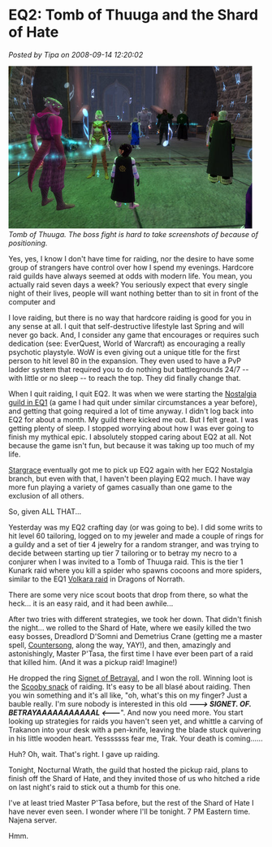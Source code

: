 # EQ2: Tomb of Thuuga and the Shard of Hate

*Posted by Tipa on 2008-09-14 12:20:02*

![](../uploads/2008/09/everquest2-2008-09-13-22-12-56-42.jpg "everquest2-2008-09-13-22-12-56-42")  
*Tomb of Thuuga. The boss fight is hard to take screenshots of because of positioning.*

Yes, yes, I know I don't have time for raiding, nor the desire to have some group of strangers have control over how I spend my evenings. Hardcore raid guilds have always seemed at odds with modern life. You mean, you actually raid seven days a week? You seriously expect that every single night of their lives, people will want nothing better than to sit in front of the computer and 

I love raiding, but there is no way that hardcore raiding is good for you in any sense at all. I quit that self-destructive lifestyle last Spring and will never go back. And, I consider any game that encourages or requires such dedication (see: EverQuest, World of Warcraft) as encouraging a really psychotic playstyle. WoW is even giving out a unique title for the first person to hit level 80 in the expansion. They even used to have a PvP ladder system that required you to do nothing but battlegrounds 24/7 -- with little or no sleep -- to reach the top. They did finally change that.

When I quit raiding, I quit EQ2. It was when we were starting the [Nostalgia guild in EQ1](http://nostalgiatheguild.org) (a game I had quit under similar circumstances a year before), and getting that going required a lot of time anyway. I didn't log back into EQ2 for about a month. My guild there kicked me out. But I felt great. I was getting plenty of sleep. I stopped worrying about how I was ever going to finish my mythical epic. I absolutely stopped caring about EQ2 at all. Not because the game isn't fun, but because it was taking up too much of my life.

[Stargrace](http://mmoquests.com) eventually got me to pick up EQ2 again with her EQ2 Nostalgia branch, but even with that, I haven't been playing EQ2 much. I have way more fun playing a variety of games casually than one game to the exclusion of all others.

So, given ALL THAT...

Yesterday was my EQ2 crafting day (or was going to be). I did some writs to hit level 60 tailoring, logged on to my jeweler and made a couple of rings for a guildy and a set of tier 4 jewelry for a random stranger, and was trying to decide between starting up tier 7 tailoring or to betray my necro to a conjurer when I was invited to a Tomb of Thuuga raid. This is the tier 1 Kunark raid where you kill a spider who spawns cocoons and more spiders, similar to the EQ1 [Volkara raid](http://eqbeastiary.allakhazam.com/search.shtml?id=17726) in Dragons of Norrath.

There are some very nice scout boots that drop from there, so what the heck... it is an easy raid, and it had been awhile...

After two tries with different strategies, we took her down. That didn't finish the night... we rolled to the Shard of Hate, where we easily killed the two easy bosses, Dreadlord D'Somni and Demetrius Crane (getting me a master spell, [Countersong](http://www.lootdb.com/eq2/item/1111305690), along the way, YAY!), and then, amazingly and astonishingly, Master P'Tasa, the first time I have ever been part of a raid that killed him. (And it was a pickup raid! Imagine!)

He dropped the ring [Signet of Betrayal](http://www.lootdb.com/eq2/item/1293663139), and I won the roll. Winning loot is the [Scooby snack](http://en.wikipedia.org/wiki/Scooby_Snacks) of raiding. It's easy to be all blasé about raiding. Then you win something and it's all like, "oh, what's this on my finger? Just a bauble really. I'm sure nobody is interested in this old ***---> SIGNET. OF. BETRAYAAAAAAAAAAAL <---***". And now you need more. You start looking up strategies for raids you haven't seen yet, and whittle a carving of Trakanon into your desk with a pen-knife, leaving the blade stuck quivering in his little wooden heart. Yesssssss fear me, Trak. Your death is coming......


Huh? Oh, wait. That's right. I gave up raiding.

Tonight, Nocturnal Wrath, the guild that hosted the pickup raid, plans to finish off the Shard of Hate, and they invited those of us who hitched a ride on last night's raid to stick out a thumb for this one.

I've at least tried Master P'Tasa before, but the rest of the Shard of Hate I have never even seen. I wonder where I'll be tonight. 7 PM Eastern time. Najena server.

Hmm.

